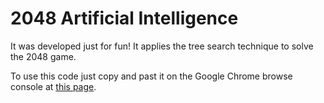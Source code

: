 # 2048 Artificial Intelligence

It was developed just for fun! It applies the tree search technique to solve the 2048 game.

To use this code just copy and past it on the Google Chrome browse console at [this page](https://gabrielecirulli.github.io/2048/).